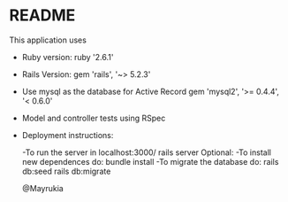 # README

This application uses

* Ruby version: ruby '2.6.1'

* Rails Version: gem 'rails', '~> 5.2.3'

* Use mysql as the database for Active Record
  gem 'mysql2', '>= 0.4.4', '< 0.6.0'

* Model and controller tests using RSpec

* Deployment instructions:

  -To run the server in localhost:3000/
    rails server
   Optional:
  -To install new dependences do: 
    bundle install
  -To migrate the database do:
    rails db:seed
    rails db:migrate
    
  @Mayrukia
